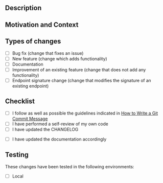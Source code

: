 ## Description

<!-- Describe your changes in detail -->

## Motivation and Context

<!-- Why is this change required? What problem does it solve? -->
<!-- If it fixes an open issue, please link to the issue here -->

## Types of changes

<!-- What types of changes does your code introduce? Put an `x` in all the boxes that apply: -->
- [ ] Bug fix (change that fixes an issue)
- [ ] New feature (change which adds functionality)
- [ ] Documentation
- [ ] Improvement of an existing feature (change that does not add any functionality)
- [ ] Endpoint signature change (change that modifies the signature of an existing endpoint)

## Checklist

<!-- First create the pull request as DRAFT, then go over all the following points, and replace `[ ]` with `[x]` in all the boxes that apply -->
<!-- Delete any item that you consider does not apply -->
<!-- When you are done, set the pull request as ready for review -->
- [ ] I follow as well as possible the guidelines indicated in [How to Write a Git Commit Message](https://chris.beams.io/posts/git-commit/)
- [ ] I have performed a self-review of my own code
- [ ] I have updated the CHANGELOG
<!-- Checks commented because they are validated by the Continuous Integration pipeline  -->
<!-- - [ ] I have performed a review of the Code Quality Bot comments -->
<!-- - [ ] I have added tests that prove my fix is effective or that my feature works -->
- [ ] I have updated the documentation accordingly

## Testing

These changes have been tested in the following environments:
- [ ] Local
